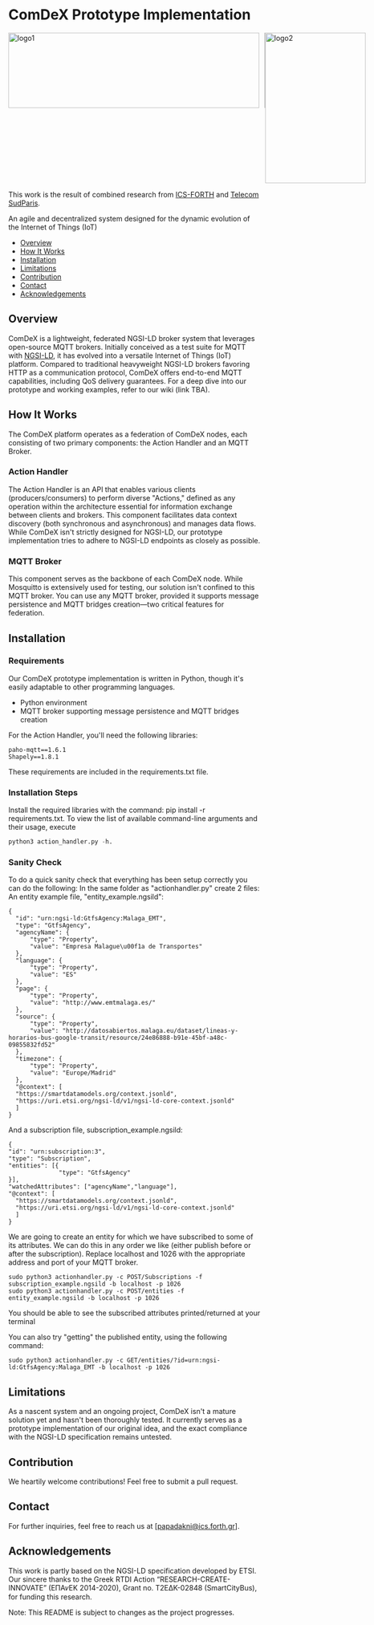# ComDeX Prototype Implementation

<div style="display: flex;">
  <img src="https://www.cidoc-crm.org/sites/default/files/ics-diskout-en.jpg" alt="logo1" width="500" height="150" style="border-right: 2px solid #ccc; padding-right: 10px;">
  <img src="https://s3-eu-west-1.amazonaws.com/assets.atout-on-line.com/images/ingenieur/Logos_Ecoles/2018_2021/telecom_sudparis_300.jpg" alt="logo2" width="200" height="300">
</div>

This work is the result of combined research from [ICS-FORTH](https://www.ics.forth.gr/) and [Telecom SudParis](https://www.telecom-sudparis.eu/).

An agile and decentralized system designed for the dynamic evolution of the Internet of Things (IoT)

- [Overview](#overview)
- [How It Works](#how-it-works)
- [Installation](#installation)
- [Limitations](#limitations)
- [Contribution](#contribution)
- [Contact](#contact)
- [Acknowledgements](#acknowledgements)

## Overview

ComDeX is a lightweight, federated NGSI-LD broker system that leverages open-source MQTT brokers. Initially conceived as a test suite for MQTT with [NGSI-LD](https://www.etsi.org/deliver/etsi_gs/CIM/001_099/009/01.01.01_60/gs_CIM009v010101p.pdf), it has evolved into a versatile Internet of Things (IoT) platform. Compared to traditional heavyweight NGSI-LD brokers favoring HTTP as a communication protocol, ComDeX offers end-to-end MQTT capabilities, including QoS delivery guarantees. For a deep dive into our prototype and working examples, refer to our wiki (link TBA).

## How It Works

The ComDeX platform operates as a federation of ComDeX nodes, each consisting of two primary components: the Action Handler and an MQTT Broker.

### Action Handler

The Action Handler is an API that enables various clients (producers/consumers) to perform diverse "Actions," defined as any operation within the architecture essential for information exchange between clients and brokers. This component facilitates data context discovery (both synchronous and asynchronous) and manages data flows. While ComDeX isn't strictly designed for NGSI-LD, our prototype implementation tries to adhere to NGSI-LD endpoints as closely as possible.

### MQTT Broker

This component serves as the backbone of each ComDeX node. While Mosquitto is extensively used for testing, our solution isn't confined to this MQTT broker. You can use any MQTT broker, provided it supports message persistence and MQTT bridges creation—two critical features for federation.

## Installation

### Requirements

Our ComDeX prototype implementation is written in Python, though it's easily adaptable to other programming languages.

- Python environment
- MQTT broker supporting message persistence and MQTT bridges creation

For the Action Handler, you'll need the following libraries:

```
paho-mqtt==1.6.1
Shapely==1.8.1
```
These requirements are included in the requirements.txt file.

### Installation Steps
Install the required libraries with the command: pip install -r requirements.txt.
To view the list of available command-line arguments and their usage, execute 

```python
python3 action_handler.py -h.
```

### Sanity Check
To do a quick sanity check that everything has been setup correctly you can do the following:
In the same folder as "actionhandler.py" create 2 files:
  An entity example file, "entity_example.ngsild":
  ```
  {
    "id": "urn:ngsi-ld:GtfsAgency:Malaga_EMT",
    "type": "GtfsAgency",
    "agencyName": {
        "type": "Property",
        "value": "Empresa Malague\u00f1a de Transportes"
    },
    "language": {
        "type": "Property",
        "value": "ES"
    },
    "page": {
        "type": "Property",
        "value": "http://www.emtmalaga.es/"
    },
    "source": {
        "type": "Property",
        "value": "http://datosabiertos.malaga.eu/dataset/lineas-y-horarios-bus-google-transit/resource/24e86888-b91e-45bf-a48c-09855832fd52"
    },
    "timezone": {
        "type": "Property",
        "value": "Europe/Madrid"
    },
    "@context": [
    "https://smartdatamodels.org/context.jsonld",
    "https://uri.etsi.org/ngsi-ld/v1/ngsi-ld-core-context.jsonld"
    ]
}
  ```
  And a subscription file, subscription_example.ngsild:
  ```
  {
  "id": "urn:subscription:3",
  "type": "Subscription",
  "entities": [{
                "type": "GtfsAgency"
  }],
  "watchedAttributes": ["agencyName","language"],
  "@context": [
    "https://smartdatamodels.org/context.jsonld",
    "https://uri.etsi.org/ngsi-ld/v1/ngsi-ld-core-context.jsonld"
    ]
}
  ```

We are going to create an entity for which we have subscribed to some of its attributes.
We can do this in any order we like (either publish before or after the subscription).
Replace localhost and 1026 with the appropriate address and port of your MQTT broker.

```
sudo python3 actionhandler.py -c POST/Subscriptions -f subscription_example.ngsild -b localhost -p 1026
sudo python3 actionhandler.py -c POST/entities -f entity_example.ngsild -b localhost -p 1026
```
You should be able to see the subscribed attributes printed/returned at your terminal

You can also try "getting" the published entity, using the following command:
```
sudo python3 actionhandler.py -c GET/entities/?id=urn:ngsi-ld:GtfsAgency:Malaga_EMT -b localhost -p 1026
```

## Limitations
As a nascent system and an ongoing project, ComDeX isn't a mature solution yet and hasn't been thoroughly tested. It currently serves as a prototype implementation of our original idea, and the exact compliance with the NGSI-LD specification remains untested.

## Contribution
We heartily welcome contributions! Feel free to submit a pull request.

## Contact
For further inquiries, feel free to reach us at [papadakni@ics.forth.gr].

## Acknowledgements
This work is partly based on the NGSI-LD specification developed by ETSI. Our sincere thanks to the Greek RTDI Action “RESEARCH-CREATE-INNOVATE” (EΠA𝜈EK 2014-2020), Grant no. T2EΔK-02848 (SmartCityBus), for funding this research.

Note: This README is subject to changes as the project progresses.

